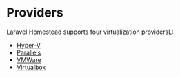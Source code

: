 # Providers

Laravel Homestead supports four virtualization providersL:

- [Hyper-V](/11.x/providers/hyperv.html)
- [Parallels](/11.x/providers/parallels.html)
- [VMWare](/11.x/providers/vmware.html)
- [Virtualbox](/11.x/providers/virtualbox.html)
